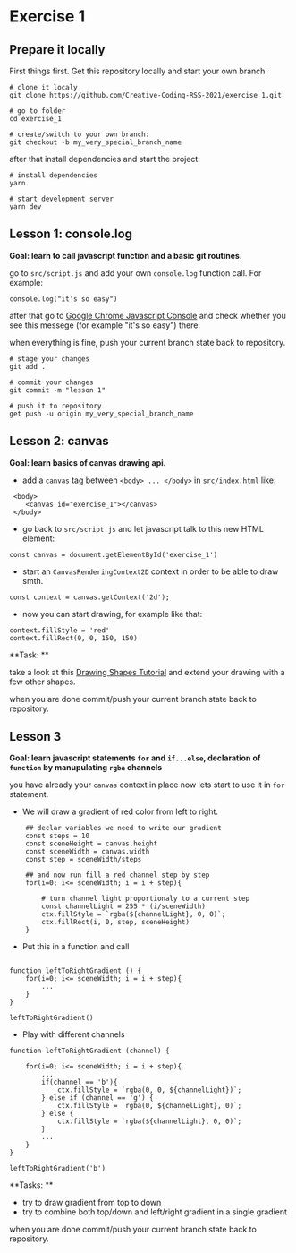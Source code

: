 # Exercise 1


## Prepare it locally

First things first. Get this repository locally and start your own branch:
````
# clone it localy
git clone https://github.com/Creative-Coding-RSS-2021/exercise_1.git

# go to folder
cd exercise_1

# create/switch to your own branch: 
git checkout -b my_very_special_branch_name
````

after that install dependencies and start the project:

````
# install dependencies
yarn

# start development server 
yarn dev
````

## Lesson 1: console.log

**Goal: learn to call javascript function and a basic git routines.**

go to `src/script.js` and add your own `console.log` function call. For example:

````
console.log("it's so easy")
````

after that go to [Google Chrome Javascript Console](https://developer.chrome.com/docs/devtools/console/javascript/) and check whether you see this messege (for example "it\'s so easy") there.

when everything is fine, push your current branch state back to repository.

````
# stage your changes
git add .

# commit your changes
git commit -m "lesson 1"

# push it to repository
get push -u origin my_very_special_branch_name
````



## Lesson 2: canvas

**Goal: learn basics of canvas drawing api.**

- add a `canvas` tag between `<body> ... </body>` in `src/index.html` like:

````
 <body>
    <canvas id="exercise_1"></canvas>
 </body>   
````


- go back to `src/script.js` and let javascript talk to this new HTML element:

````
const canvas = document.getElementById('exercise_1') 

````

- start an `CanvasRenderingContext2D` context in order to be able to draw smth.

````
const context = canvas.getContext('2d');
````


- now you can start drawing, for example like that:

````
context.fillStyle = 'red'
context.fillRect(0, 0, 150, 150)

````

**Task: **

take a look at this [Drawing Shapes Tutorial](https://developer.mozilla.org/en-US/docs/Web/API/Canvas_API/Tutorial/Drawing_shapes)
and extend your drawing with a few other shapes. 

when you are done commit/push your current branch state back to repository.



## Lesson 3

**Goal: learn javascript statements `for` and `if...else`, declaration of `function` by manupulating `rgba` channels**

you have already your `canvas` context in place now lets start to use it in `for` statement.

- We will draw a gradient of red color from left to right.

````
    ## declar variables we need to write our gradient
    const steps = 10
    const sceneHeight = canvas.height
    const sceneWidth = canvas.width
    const step = sceneWidth/steps
    
    ## and now run fill a red channel step by step
    for(i=0; i<= sceneWidth; i = i + step){
    
        # turn channel light proportionaly to a current step
        const channelLight = 255 * (i/sceneWidth)
        ctx.fillStyle = `rgba(${channelLight}, 0, 0)`;
        ctx.fillRect(i, 0, step, sceneHeight)
    }

````
- Put this in a function and call

````

function leftToRightGradient () {
    for(i=0; i<= sceneWidth; i = i + step){
        ...
    }
}    

leftToRightGradient()

````

- Play with different channels 
````
function leftToRightGradient (channel) {
    
    for(i=0; i<= sceneWidth; i = i + step){
        ...
        if(channel == 'b'){
            ctx.fillStyle = `rgba(0, 0, ${channelLight})`;
        } else if (channel == 'g') {
            ctx.fillStyle = `rgba(0, ${channelLight}, 0)`;
        } else {
            ctx.fillStyle = `rgba(${channelLight}, 0, 0)`;
        }
        ...
    }
}    

leftToRightGradient('b')

````

**Tasks: **

- try to draw gradient from top to down
- try to combine both top/down and left/right gradient in a single gradient

when you are done commit/push your current branch state back to repository.

